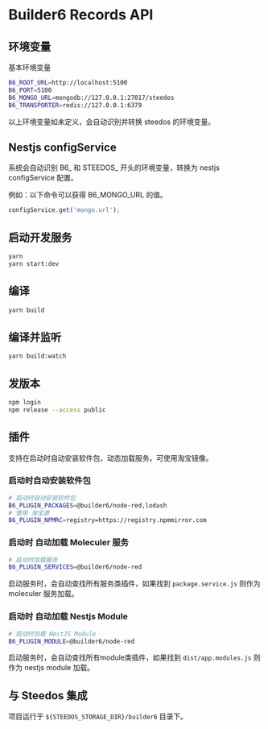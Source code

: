 # Builder6 Records API

## 环境变量

基本环境变量

```bash
B6_ROOT_URL=http://localhost:5100
B6_PORT=5100
B6_MONGO_URL=mongodb://127.0.0.1:27017/steedos
B6_TRANSPORTER=redis://127.0.0.1:6379
```
以上环境变量如未定义，会自动识别并转换 steedos 的环境变量。


## Nestjs configService

系统会自动识别 B6_ 和 STEEDOS_ 开头的环境变量，转换为 nestjs configService 配置。

例如：以下命令可以获得 B6_MONGO_URL 的值。

```js
configService.get('mongo.url');
```

## 启动开发服务

```bash
yarn 
yarn start:dev
```

## 编译 

```bash
yarn build
```

## 编译并监听

```bash
yarn build:watch
```

## 发版本

```bash
npm login
npm release --access public
```

## 插件

支持在启动时自动安装软件包，动态加载服务。可使用淘宝镜像。

### 启动时自动安装软件包

```bash
# 启动时自动安装软件包
B6_PLUGIN_PACKAGES=@builder6/node-red,lodash
# 使用 淘宝源
B6_PLUGIN_NPMRC=registry=https://registry.npmmirror.com
```

### 启动时 自动加载 Moleculer 服务

```bash
# 启动时加载服务
B6_PLUGIN_SERVICES=@builder6/node-red
```

启动服务时，会自动查找所有服务类插件，如果找到 `package.service.js` 则作为 moleculer 服务加载。


### 启动时 自动加载 Nestjs Module

```bash
# 启动时加载 NestJS Module
B6_PLUGIN_MODULE=@builder6/node-red
```

启动服务时，会自动查找所有module类插件，如果找到 `dist/app.modules.js` 则作为 nestjs module 加载。


## 与 Steedos 集成

项目运行于 `${STEEDOS_STORAGE_DIR}/builder6` 目录下。
